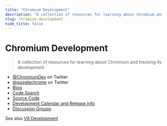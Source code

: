 ```yaml
---
title: "Chromium Development"
description: "A collection of resources for learning about Chromium and tracking its development"
slug: chromium-development
hide_title: false
---
```


# Chromium Development

> A collection of resources for learning about Chromium and tracking its development

- [@ChromiumDev](https://twitter.com/ChromiumDev) on Twitter
- [@googlechrome](https://twitter.com/googlechrome) on Twitter
- [Blog](https://blog.chromium.org)
- [Code Search](https://cs.chromium.org/)
- [Source Code](https://cs.chromium.org/chromium/src/)
- [Development Calendar and Release Info](https://www.chromium.org/developers/calendar)
- [Discussion Groups](https://www.chromium.org/developers/discussion-groups)

See also [V8 Development](latest/development/v8-development.md)
